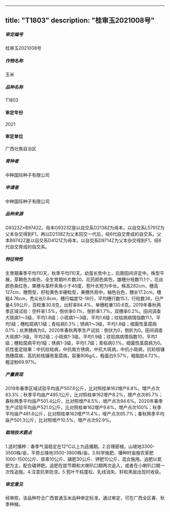 
---
title: "T1803"
description: "桂审玉2021008号"
---
##### 审定编号 
桂审玉2021008号

##### 作物名称
玉米

##### 品种名称
T1803

#### 审定年份
2021	

#### 审定单位
广西壮族自治区

##### 育种者
中种国际种子有限公司

##### 申请者
中种国际种子有限公司

##### 品种来源
G9323Z×B9742Z。母本G9323Z是以自交系D2138Z为母本，以自交系L5791Z为父本杂交得到F1，再以D2138Z为父本回交一代后，经6代自交育成的自交系。父本B9742Z是以自交系D4121Z为母本，以自交系D9714Z为父本杂交得到F1，经6代自交育成的自交系。

##### 特征特性
生育期春季平均110天，秋季平均110天。幼苗长势中上，后期田间评定中。株型平展，芽鞘色为紫色，全生育期叶片数20，花药颜色紫色，雄穗分枝数11.1个，花丝颜色紫红色，果穗与茎秆夹角小于45度，苞叶长短为中长。株高282cm，穗高127cm，穗筒型，籽粒黄色半硬粒型，果穗外观中，轴色白色，穗长17.2cm，穗粗4.76cm，秃尖长0.8cm，穗行幅度12-18行，平均穗行数15.1，行粒数36，日产量4.59公斤，百粒重30.8克，出籽率84.4%，单穗粒重130.6克。2019年春秋两季区域试验：空秆率1.5%，倒伏率0.1%，倒折率1.7%，双穗率0.2%。田间调查大斑病1～3级，平均1.8级；小斑病1～3级，平均1.6级；纹枯病病情指数11.1，平均1级；穗粒腐病1.1级；青枯病0.3%；锈病1～3级，平均1.8级；细菌性茎腐病0.1%；丝黑穗病为0。2020年春秋两季生产试验：倒伏为0，倒折为0。田间调查大斑病1-3级，平均2级；小斑病1-3级，平均1.9级；纹枯病病情指数10，平均1级；穗粒腐病平均1级；锈病1-3级，平均1.7级；青枯病0.1%，细菌性茎腐病为0。抗性鉴定结果：中抗纹枯病，中抗南方锈病，中抗大斑病，中抗小斑病，抗轮枝镰孢穗腐病，高抗轮枝镰孢茎腐病。容重806g/L，粗蛋白9.57%，粗脂肪4.72%，粗淀粉69.97%。

##### 产量表现
2019年春季区域试验平均亩产507.6公斤，比对照桂单162增产8.8%，增产点次83.3%；秋季平均亩产495.1公斤，比对照桂单162增产8.2%，增产点次85.7%；春秋两季平均亩产501.4公斤，比对照增产8.5%，增产点次84.6%。2020年春季生产试验平均亩产521.0公斤，比对照桂单162增产9.6%，增产点次100%；秋季平均亩产481.6公斤，比对照桂单162增产11.4%，增产点次85.7%；春秋两季平均亩产501.3公斤，比对照增产10.5%，增产点次92.9%。

##### 栽培技术要点
1.适时播种：春季气温稳定在12℃以上为适播期。2.合理密植。山坡地3300-3500株/亩，平原丘陵地3500-3800株/亩。3.科学施肥。播种时亩施农家肥1000-1500公斤、尿素10公斤、磷肥30公斤、钾肥10公斤，混合施用。追肥以氮肥为主，配合磷钾肥。追肥在拔节期和大喇叭口期两次追入，或者在小喇叭口期一次性追施。4.注意抗旱防涝。5.苞叶干枯蓬松、乳线消失、籽粒黑层出现时收获。

##### 审定意见
经审核，该品种符合广西普通玉米品种审定标准，通过审定，可在广西全区春、秋季种植。


